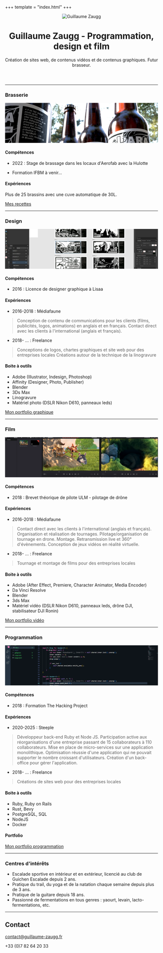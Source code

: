 +++
template = "index.html"
+++

<header>

![Guillaume Zaugg](./logo.webp)

# Guillaume Zaugg - Programmation, design et film

Création de sites web, de contenus vidéos et de contenus graphiques. Futur brasseur.
</header>


<main>

---
### Brasserie

![Beer banner](./banner-beer.webp)

#### Compétences
- 2022 : Stage de brassage dans les locaux d'Aerofab avec la Hulotte

- Formation IFBM à venir...

#### Expériences
Plus de 25 brassins avec une cuve automatique de 30L.

[Mes recettes](https://www.littlebock.fr/brasseurs/montblanc)

---
### Design

![Design banner](./banner-graphic.webp)

#### Compétences
- 2016 : Licence de designer graphique à Lisaa

#### Expériences
- 2016-2018 : Médiafaune

> Conception de contenu de communications pour les clients (films, publicités, logos, animations) en anglais et en français.
> Contact direct avec les clients à l'international (anglais et français).

- 2018- ... : Freelance

> Conceptions de logos, chartes graphiques et site web pour des entreprises locales
> Créations autour de la technique de la linogravure

#### Boite à outils

- Adobe (Illustrator, Indesign, Photoshop)
- Affinity (Designer, Photo, Publisher)
- Blender
- 3Ds Max
- Linogravure
- Matériel photo (DSLR Nikon D610, panneaux leds)

[Mon portfolio graphique](https://www.artstation.com/montblanc159)

---
### Film

![Film banner](./banner-film.webp)

#### Compétences
- 2018 : Brevet théorique de pilote ULM - pilotage de drône

#### Expériences
- 2016-2018 : Médiafaune

> Contact direct avec les clients à l'international (anglais et français).
> Organisation et réalisation de tournages.
> Pilotage/organisation de tournage en drone.
> Montage.
> Retransmission live et 360° d'évènements.
> Conception de jeux vidéos en réalité virtuelle.

- 2018- ... : Freelance

> Tournage et montage de films pour des entreprises locales

#### Boite à outils

- Adobe (After Effect, Premiere, Character Animator, Media Encoder)
- Da Vinci Resolve
- Blender
- 3ds Max
- Matériel vidéo (DSLR Nikon D610, panneaux leds, drône DJI, stabilisateur DJI Ronin)

[Mon portfolio vidéo](https://vimeo.com/guillaumezaugg)

---
### Programmation

![Dev banner](./banner-code.webp)

#### Compétences
- 2018 : Formation The Hacking Project

#### Expériences
- 2020-2025 : Steeple

> Développeur back-end Ruby et Node JS.
> Participation active aux réorganisations d'une entreprise passant de 15 collaborateurs à 110 collaborateurs.
> Mise en place de micro-services sur une application monolithique.
> Optimisation réussie d'une application qui ne pouvait supporter le nombre croissant d'utilisateurs.
> Création d'un back-office pour gérer l'application.

- 2018- ... : Freelance

> Créations de sites web pour des entreprises locales

#### Boite à outils

- Ruby, Ruby on Rails
- Rust, Bevy
- PostgreSQL, SQL
- NodeJS
- Docker

#### Portfolio
[Mon portfolio programmation](https://github.com/Montblanc159)

---
### Centres d'intérêts
- Escalade sportive en intérieur et en extérieur, licencié au club de Guichen Escalade depuis 2 ans.
- Pratique du trail, du yoga et de la natation chaque semaine depuis plus de 3 ans.
- Pratique de la guitare depuis 18 ans.
- Passionné de fermentations en tous genres : yaourt, levain, lacto-fermentations, etc.

</main>

<footer>

---
## Contact

contact@guillaume-zaugg.fr

+33 (0)7 82 64 20 33
</footer>